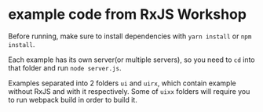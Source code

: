 # example code from RxJS Workshop

Before running, make sure to install dependencies with `yarn install` or `npm install`.

Each example has its own server(or multiple servers), so you need to `cd` into that folder and run `node server.js`.

Examples separated into 2 folders `ui` and `uirx`, which contain example without RxJS and with it respectively.
Some of `uixx` folders will require you to run webpack build in order to build it.
